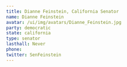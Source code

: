 ```yaml
---
title: Dianne Feinstein, California Senator
name: Dianne Feinstein
avatar: /ui/img/avatars/Dianne_Feinstein.jpg
party: democratic
state: california
type: senator
lasthall: Never
phone: 
twitter: SenFeinstein
---
```


